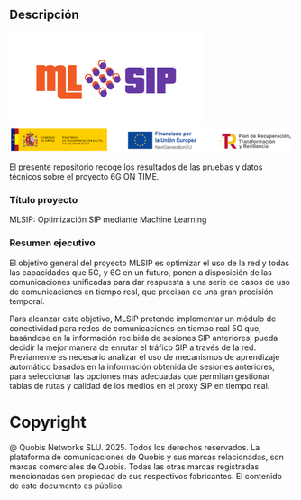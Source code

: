 ## Descripción

![mlsip-logo](img/MLSIP-logo.png)
![mlsip-patrocinios](img/MLSIP-logos-patrocinio.png)

El presente repositorio recoge los resultados de las pruebas y datos
técnicos sobre el proyecto 6G ON TIME.

### Título proyecto
MLSIP: Optimización SIP mediante Machine Learning

### Resumen ejecutivo
El objetivo general del proyecto MLSIP es optimizar el uso de la red y todas las capacidades que 5G, y 6G en un futuro, ponen a disposición de las comunicaciones unificadas para dar respuesta a una serie de casos de uso de comunicaciones en tiempo real, que precisan de una gran precisión temporal.

Para alcanzar este objetivo, MLSIP pretende implementar un módulo de conectividad para redes de comunicaciones en tiempo real 5G que, basándose en la información recibida de sesiones SIP anteriores, pueda decidir la mejor manera de enrutar el tráfico SIP a través de la red. Previamente es necesario analizar el uso de mecanismos de aprendizaje automático basados en la información obtenida de sesiones anteriores, para seleccionar las opciones más adecuadas que permitan gestionar tablas de rutas y calidad de los medios en el proxy SIP en tiempo real.


# Copyright

@ Quobis Networks SLU. 2025. Todos los derechos reservados. La plataforma de
comunicaciones de Quobis y sus marcas relacionadas, son marcas comerciales de
Quobis. Todas las otras marcas registradas mencionadas son propiedad de sus
respectivos fabricantes. El contenido de este documento es público.